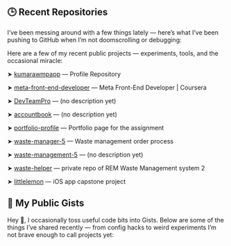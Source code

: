 
## 🕒 Recent Repositories

I’ve been messing around with a few things lately — here’s what I’ve been pushing to GitHub when I’m not doomscrolling or debugging:

<!-- RECENT_REPOS_START -->
Here are a few of my recent public projects — experiments, tools, and the occasional miracle:

➤ [kumarawmpapp](https://github.com/kumarawmpapp/kumarawmpapp) — Profile Repository

➤ [meta-front-end-developer](https://github.com/kumarawmpapp/meta-front-end-developer) — Meta Front-End Developer | Coursera

➤ [DevTeamPro](https://github.com/kumarawmpapp/DevTeamPro) — (no description yet)

➤ [accountbook](https://github.com/kumarawmpapp/accountbook) — (no description yet)

➤ [portfolio-profile](https://github.com/kumarawmpapp/portfolio-profile) — Portfolio page for the assignment

➤ [waste-manager-5](https://github.com/kumarawmpapp/waste-manager-5) — Waste management order process

➤ [waste-management-5](https://github.com/kumarawmpapp/waste-management-5) — (no description yet)

➤ [waste-helper](https://github.com/kumarawmpapp/waste-helper) — private repo of REM Waste Management system 2

➤ [littlelemon](https://github.com/kumarawmpapp/littlelemon) — iOS app capstone project

<!-- RECENT_REPOS_END -->


## 📂 My Public Gists

Hey 👋, I occasionally toss useful code bits into Gists. Below are some of the things I’ve shared recently — from config hacks to weird experiments I’m not brave enough to call projects yet:

<!-- GIST-LIST:START -->
<!-- GIST-LIST:END -->

